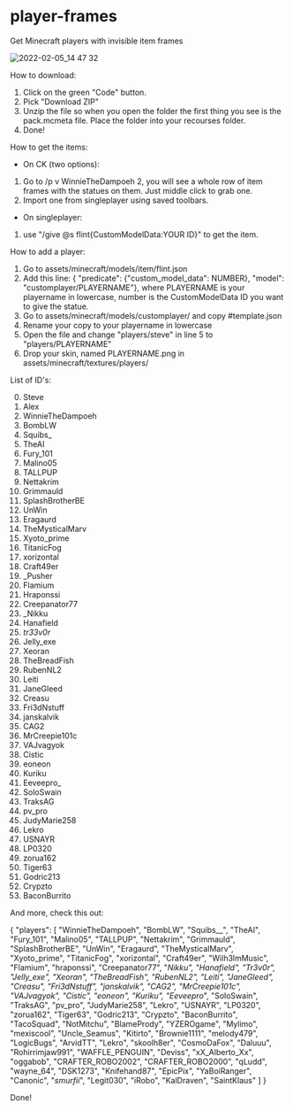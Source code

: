 # player-frames
Get Minecraft players with invisible item frames


![2022-02-05_14 47 32](https://user-images.githubusercontent.com/61655741/152644687-03a477af-3267-477c-b851-e417db2ab501.png)

How to download:
 1. Click on the green "Code" button.
 2. Pick "Download ZIP"
 3. Unzip the file so when you open the folder the first thing you see is the pack.mcmeta file. Place the folder into your recourses folder.
 4. Done!



How to get the items:
 - On CK (two options):
  1. Go to /p v WinnieTheDampoeh 2, you will see a whole row of item frames with the statues on them. Just middle click to grab one.
  2. Import one from singleplayer using saved toolbars.
 - On singleplayer:
  1. use "/give @s flint{CustomModelData:YOUR ID}" to get the item. 



How to add a player:
  1. Go to assets/minecraft/models/item/flint.json
  2. Add this line: { "predicate": {"custom_model_data": NUMBER}, "model": "customplayer/PLAYERNAME"}, where PLAYERNAME is your playername in lowercase, number is the CustomModelData ID you want to give the statue.
  3. Go to assets/minecraft/models/customplayer/ and copy #template.json
  4. Rename your copy to your playername in lowercase
  5. Open the file and change "players/steve" in line 5 to "players/PLAYERNAME"
  6. Drop your skin, named PLAYERNAME.png in assets/minecraft/textures/players/



List of ID's:

 0. Steve
 1. Alex
 2. WinnieTheDampoeh
 3. BombLW
 4. Squibs_
 5. TheAI
 6. Fury_101
 7. Malino05
 8. TALLPUP
 9. Nettakrim
 10. Grimmauld
 11. SplashBrotherBE
 12. UnWin
 13. Eragaurd
 14. TheMysticalMarv
 15. Xyoto_prime
 16. TitanicFog
 17. xorizontal
 18. Craft49er
 19. _Pusher
 20. Flamium
 21. Hraponssi
 22. Creepanator77
 23. _Nikku
 24. Hanafield
 25. _tr33v0r_
 26. Jelly_exe
 27. Xeoran
 28. TheBreadFish
 29. RubenNL2
 30. Leiti
 31. JaneGleed
 32. Creasu
 33. Fri3dNstuff
 34. janskalvik
 35. CAG2
 36. MrCreepie101c
 37. VAJvagyok
 38. Cistic
 39. eoneon
 40. Kuriku
 41. Eeveepro_
 42. SoloSwain
 43. TraksAG
 44. pv_pro
 45. JudyMarie258
 46. Lekro
 47. USNAYR
 48. LP0320
 49. zorua162
 50. Tiger63
 51. Godric213
 52. Crypzto
 53. BaconBurrito

And more, check this out:

{
  "players": [
    "WinnieTheDampoeh",
    "BombLW",
    "Squibs__",
    "TheAI",
    "Fury_101",
    "Malino05",
    "TALLPUP",
    "Nettakrim",
    "Grimmauld",
    "SplashBrotherBE",
    "UnWin",
    "Eragaurd",
    "TheMysticalMarv",
    "Xyoto_prime",
    "TitanicFog",
    "xorizontal",
    "Craft49er",
    "Wilh3lmMusic",
    "Flamium",
    "hraponssi",
    "Creepanator77",
    "_Nikku",
    "Hanafield",
    "_Tr3v0r_",
    "Jelly_exe",
    "Xeoran",
    "TheBreadFish",
    "RubenNL2",
    "Leiti",
    "JaneGleed",
    "Creasu",
    "Fri3dNstuff",
    "janskalvik",
    "CAG2",
    "MrCreepie101c",
    "VAJvagyok",
    "Cistic",
    "eoneon",
    "Kuriku",
    "Eeveepro_",
    "SoloSwain",
    "TraksAG",
    "pv_pro",
    "JudyMarie258",
    "Lekro",
    "USNAYR",
    "LP0320",
    "zorua162",
    "Tiger63",
    "Godric213",
    "Crypzto",
    "BaconBurrito",
    "TacoSquad",
    "NotMitchu",
    "BlamePrody",
    "YZEROgame",
    "Mylimo",
    "mexiscool",
    "Uncle_Seamus",
    "Kitirto",
    "Brownie1111",
    "melody479",
    "LogicBugs",
    "ArvidTT",
    "Lekro",
    "skoolh8er",
    "CosmoDaFox",
    "Daluuu",
    "Rohirrimjaw991",
    "WAFFLE_PENGUIN",
    "Deviss",
    "xX_Alberto_Xx",
    "oggabob",
    "CRAFTER_ROBO2002",
    "CRAFTER_ROBO2000",
    "qLudd",
    "wayne_64",
    "DSK1273",
    "Knifehand87",
    "EpicPix",
    "YaBoiRanger",
    "Canonic",
    "_smurfii_",
    "Legit030",
    "iRobo",
    "KalDraven",
    "SaintKlaus"
  ]
}

Done!
